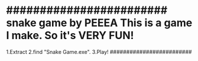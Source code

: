 ########################
snake game by PEEEA
This is a game I make.
So it's VERY FUN!
=======================
1.Extract
2.find "Snake Game.exe".
3.Play!
#########################
